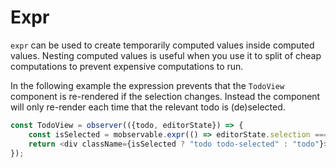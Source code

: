 # Expr

`expr` can be used to create temporarily computed values inside computed values.
Nesting computed values is useful when you use it to split of cheap computations to prevent expensive computations to run.

In the following example the expression prevents that the `TodoView` component is re-rendered if the selection changes.
Instead the component will only re-render each time that the relevant todo is (de)selected.

```javascript
const TodoView = observer(({todo, editorState}) => {
    const isSelected = mobservable.expr(() => editorState.selection === todo);
    return <div className={isSelected ? "todo todo-selected" : "todo"}>{todo.title}</div>;
});
```
